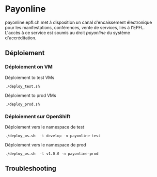 # Payonline

payonline.epfl.ch met à disposition un canal d'encaissement électronique pour les manifestations, conférences, vente de services, liés à l'EPFL.
L'accès à ce service est soumis au droit *payonline* du système d'accréditation.

## Déploiement

### Déploiement on VM

Déploiement to test VMs
```
./deploy_test.sh
```

Déploiement to prod VMs
```
./deploy_prod.sh
```

### Déploiement sur OpenShift

Déploiement vers le namespace de test
```
./deploy_os.sh  -t develop -n payonline-test
```

Déploiement vers le namespace de prod
```
./deploy_os.sh  -t v1.0.0 -n payonline-prod
```

## Troubleshooting
